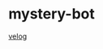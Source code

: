 # mystery-bot

[velog](https://velog.io/@0008mari/%EC%9E%90%EB%8F%99%ED%8A%B8%EC%9C%97-%EB%B4%87-%EB%A7%8C%EB%93%A4%EA%B8%B0)
